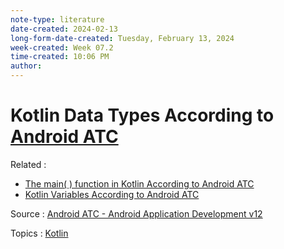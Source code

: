 ```yaml
---
note-type: literature
date-created: 2024-02-13
long-form-date-created: Tuesday, February 13, 2024
week-created: Week 07.2
time-created: 10:06 PM
author:
---
```


# Kotlin Data Types According to [Android ATC](Android%20Advanced%20Training%20Consultants.md)

Related :

- [The main( ) function in Kotlin According to Android ATC](The%20main(%20)%20function%20in%20Kotlin%20According%20to%20Android%20ATC.md)
- [Kotlin Variables According to Android ATC](Kotlin%20Variables%20According%20to%20Android%20ATC.md)

Source : [Android ATC - Android Application Development v12](Android%20ATC%20-%20Android%20Application%20Development%20v12.md)

Topics : [Kotlin](../../4-hub-notes-🚉/Kotlin%20Programming%20Language.md)

<!-- Takeaways and Inspirations -->
